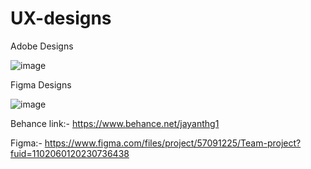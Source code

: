 # UX-designs
Adobe Designs

![image](https://github.com/Jayanth0721/UX-designs/assets/67009936/08a0d7b0-ad06-4839-93ca-3cc9b1caa9aa)

Figma Designs

![image](https://github.com/Jayanth0721/UX-designs/assets/67009936/8353bb84-d302-4484-831c-5596db8e1d7c)

Behance link:- https://www.behance.net/jayanthg1

Figma:- https://www.figma.com/files/project/57091225/Team-project?fuid=1102060120230736438
